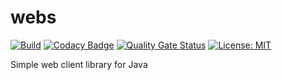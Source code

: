 # webs

[![Build](https://github.com/crizin/webs/actions/workflows/sonarcloud.yml/badge.svg)](https://github.com/crizin/webs/actions)
[![Codacy Badge](https://app.codacy.com/project/badge/Grade/e47202ad64c348c4a35620cfc7364ec0)](https://app.codacy.com/gh/crizin/webs/dashboard?utm_source=gh&utm_medium=referral&utm_content=&utm_campaign=Badge_grade)
[![Quality Gate Status](https://sonarcloud.io/api/project_badges/measure?project=crizin_webs&metric=alert_status)](https://sonarcloud.io/summary/overall?id=crizin_webs)
[![License: MIT](https://img.shields.io/github/license/crizin/webs)](https://opensource.org/licenses/MIT)

Simple web client library for Java
